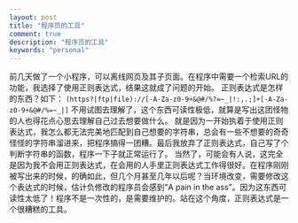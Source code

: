 ```yaml
---
layout: post
title: "程序员的工具"
comment: true
description: "程序员的工具"
keywords: "personal"
---
```

前几天做了一个小程序，可以离线网页及其子页面。在程序中需要一个检索URL的功能，我选择了使用正则表达式，结果这就成了问题的开始。
正则表达式是怎样的东西？如下：
`(https?|ftp|file)://[-A-Za-z0-9+&@#/%?=~_|!:,.;]+[-A-Za-z0-9+&@#/%=~_|]`
不用试图去理解了，这个东西可读性极低，就算是写出这团怪物的人也得花点心思去理解自己过去想要做什么。
就是因为一开始执着于使用正则表达式，我怎么都无法完美地匹配到自己想要的字符串，总会有一些不想要的奇奇怪怪的字符串溜进来，把程序搞得一团糟。最后我放弃了正则表达式，自己写了个判断字符串的函数，程序一下子就正常运行了。
当然了，可能会有人说，这完全是因为我不会用正则表达式，在会用的人手里正则表达式工作得很好。在程序刚刚被写出来的时候，的确如此，但几个月甚至几年以后呢？当环境改变，需要修改这个表达式的时候，估计负修改的程序员会感到"A pain in the ass"。因为这东西可读性太低了！程序不是一次性的，是需要维护的。站在这个角度，正则表达式是一个很糟糕的工具。


